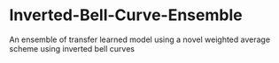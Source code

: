 # Inverted-Bell-Curve-Ensemble
An ensemble of transfer learned model using a novel weighted average scheme using inverted bell curves
